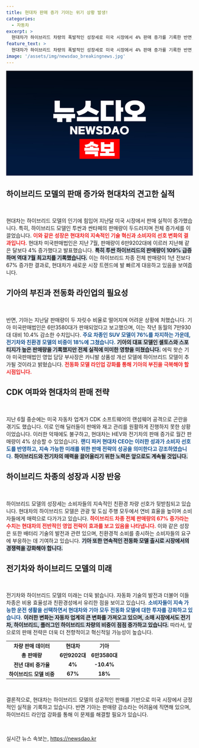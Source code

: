 ```yaml
---
title: 현대차 판매 증가 기아는 위기 상황 발생!
categories:
  - 자동차
excerpt: >
  현대차가 하이브리드 차량의 폭발적인 성장세로 미국 시장에서 4% 판매 증가를 기록한 반면, 기아는 10.4% 감소하며 대조적인 성적을 보였습니다. 각 브랜드의 전략 변화가 주목받고 있습니다!
feature_text: >
  현대차가 하이브리드 차량의 폭발적인 성장세로 미국 시장에서 4% 판매 증가를 기록한 반면, 기아는 10.4% 감소하며 대조적인 성적을 보였습니다. 각 브랜드의 전략 변화가 주목받고 있습니다!
image: '/assets/img/newsdao_breakingnews.jpg'
---
```


<p><img src="/assets/img/newsdao_breakingnews.jpg" alt="ranknews 속보" /></p>

<h2 data-ke-size="size26">하이브리드 모델의 판매 증가와 현대차의 견고한 실적</h2>

<p data-ke-size="size16">&nbsp;</p>

<p>현대차는 하이브리드 모델의 인기에 힘입어 지난달 미국 시장에서 판매 실적이 증가했습니다. 특히, 하이브리드 모델인 투싼과 싼타페의 판매량이 두드러지며 전체 증가세를 이끌었습니다. <b><span style="color: #ee2323;">이와 같은 성장은 현대차의 지속적인 기술 혁신과 소비자의 선호 변화의 결과입니다.</span></b> 현대차 미국판매법인은 지난 7월, 판매량이 6만9202대에 이르러 지난해 같은 달보다 4% 증가했다고 발표했습니다. <b><span style="background-color: #21538527;">특히 투싼 하이브리드의 판매량이 109% 급증하며 역대 7월 최고치를 기록했습니다.</span></b> 이는 하이브리드 차종 전체 판매량이 1년 전보다 67% 증가한 결과로, 현대차가 새로운 시장 트렌드에 발 빠르게 대응하고 있음을 보여줍니다. </p>

<h2 data-ke-size="size26">기아의 부진과 전동화 라인업의 필요성</h2>

<p data-ke-size="size16">&nbsp;</p>

<p>반면, 기아는 지난달 판매량이 두 자릿수 비율로 떨어지며 어려운 상황에 처했습니다. 기아 미국판매법인은 6만3580대가 판매되었다고 보고했으며, 이는 작년 동월의 7만930대 대비 10.4% 감소한 수치입니다. <b><span style="color: #1a5490;">주요 차종인 SUV 모델이 76%를 차지하는 가운데, 전기차와 친환경 모델의 비중이 18%에 그쳤습니다.</span></b> <b><span style="background-color: #21538527;">기아의 대표 모델인 셀토스와 스포티지가 높은 판매량을 기록했지만 전체 실적에 미미한 영향을 미쳤습니다.</span></b> 에릭 왓슨 기아 미국판매법인 영업 담당 부사장은 카니발 상품성 개선 모델에 하이브리드 모델이 추가될 것이라고 밝혔습니다. <b><span style="color: #ee2323;">전동화 모델 라인업 강화를 통해 기아의 부진을 극복해야 할 시점입니다.</span></b></p>

<h2 data-ke-size="size26">CDK 여파와 현대차의 판매 전략</h2>

<p data-ke-size="size16">&nbsp;</p>

<p>지난 6월 중순에는 미국 자동차 업계가 CDK 소프트웨어의 랜섬웨어 공격으로 곤란을 겪기도 했습니다. 이로 인해 딜러들이 판매와 재고 관리를 원활하게 진행하지 못한 상황이었습니다. 이러한 악재에도 불구하고, 현대차는 HEV와 전기차의 판매 증가로 월간 판매량이 4% 상승할 수 있었습니다. <b><span style="color: #1a5490;">랜디 파커 현대차 CEO는 이러한 성과가 소비자 선호도를 반영하고, 지속 가능한 미래를 위한 판매 전략의 성공을 의미한다고 강조하였습니다.</span></b> <b><span style="background-color: #21538527;">하이브리드와 전기차의 매력을 끌어올리기 위한 노력은 앞으로도 계속될 것입니다.</span></b></p>

<h2 data-ke-size="size26">하이브리드 차종의 성장과 시장 반응</h2>

<p data-ke-size="size16">&nbsp;</p>

<p>하이브리드 모델의 성장세는 소비자들의 지속적인 친환경 차량 선호가 뒷받침되고 있습니다. 현대차의 하이브리드 모델은 관광 및 도심 주행 모두에서 연비 효율을 높이며 소비자들에게 매력으로 다가가고 있습니다. <b><span style="color: #ee2323;">하이브리드 차종 전체 판매량의 67% 증가라는 수치는 현대차의 전반적인 영업 전략이 효과를 보고 있음을 나타냅니다.</span></b> 이와 같은 성장은 또한 배터리 기술의 발전과 관련 있으며, 친환경적 소비를 중시하는 소비자들의 요구에 부응하는 데 기여하고 있습니다. <b><span style="background-color: #21538527;">기아 또한 연속적인 전동화 모델 출시로 시장에서의 경쟁력을 강화해야 합니다.</span></b></p>

<h2 data-ke-size="size26">전기차와 하이브리드 모델의 미래</h2>

<p data-ke-size="size16">&nbsp;</p>

<p>전기차와 하이브리드 모델의 미래는 더욱 밝습니다. 자동화 기술의 발전과 더불어 이들 차종은 비용 효율성과 친환경성에서 유리한 점을 보이고 있습니다. <b><span style="color: #1a5490;">소비자들이 지속 가능한 운전 생활을 선택하면서 현대차와 기아 모두 전동화 모델에 대한 투자를 강화하고 있습니다.</span></b> <b><span style="background-color: #21538527;">이러한 변화는 자동차 업계의 큰 변화를 가져오고 있으며, 소매 시장에서도 전기차, 하이브리드, 플러그인 하이브리드 차량의 비중이 점점 증가하고 있습니다.</span></b> 따라서, 앞으로의 판매 전략은 더욱 더 전향적이고 혁신적일 가능성이 높습니다.</p>

<table>
<tr>
<td style="text-align: center; height: 17px;"><b>차량 판매 데이터</b></td>
<td style="text-align: center; height: 17px;"><b>현대차</b></td>
<td style="text-align: center; height: 17px;"><b>기아</b></td>
</tr>
<tr>
<td style="text-align: center; height: 17px;"><b>총 판매량</b></td>
<td style="text-align: center; height: 17px;"><b>6만9202대</b></td>
<td style="text-align: center; height: 17px;"><b>6만3580대</b></td>
</tr>
<tr>
<td style="text-align: center; height: 17px;"><b>전년 대비 증가율</b></td>
<td style="text-align: center; height: 17px;"><b>4%</b></td>
<td style="text-align: center; height: 17px;"><b>-10.4%</b></td>
</tr>
<tr>
<td style="text-align: center; height: 17px;"><b>하이브리드 모델 비중</b></td>
<td style="text-align: center; height: 17px;"><b>67%</b></td>
<td style="text-align: center; height: 17px;"><b>18%</b></td>
</tr>
</table>

<p data-ke-size="size16">&nbsp;</p>

<p>결론적으로, 현대차는 하이브리드 모델의 성공적인 판매를 기반으로 미국 시장에서 긍정적인 실적을 기록하고 있습니다. 반면 기아는 판매량 감소라는 어려움에 직면해 있으며, 하이브리드 라인업 강화를 통해 이 문제를 해결할 필요가 있습니다.<p data-ke-size="size16">&nbsp;</p></p>
실시간 뉴스 속보는, <a href="https://newsdao.kr" rel="dofollow">https://newsdao.kr</a>


